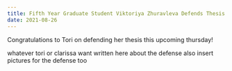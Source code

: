 ```yaml
---
title: Fifth Year Graduate Student Viktoriya Zhuravleva Defends Thesis Titled:
date: 2021-08-26
---
```


Congratulations to Tori on defending her thesis this upcoming thursday! 

<!--more-->

whatever tori or clarissa want written here about the defense also insert pictures for the defense too 
